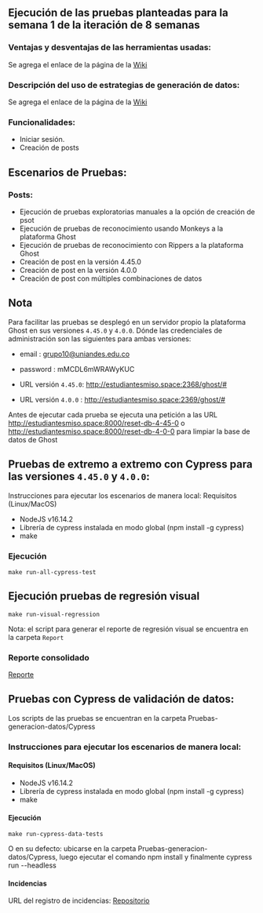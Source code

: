## Ejecución de las pruebas planteadas para la semana 1 de la iteración de 8 semanas

### Ventajas y desventajas de las herramientas usadas:
Se agrega el enlace de la página de la [Wiki](https://github.com/saya6/e2e-tests-grupo10/wiki)

### Descripción del uso de estrategias de generación de datos:
Se agrega el enlace de la página de la [Wiki](https://github.com/saya6/e2e-tests-grupo10/wiki/Estrategias-de-generaci%C3%B3n-de-datos-para-pruebas)

### Funcionalidades:
* Iniciar sesión.
* Creación de posts

## Escenarios de Pruebas:
### Posts:
* Ejecución de pruebas exploratorias manuales a la opción de creación de psot
* Ejecución de pruebas de reconocimiento usando Monkeys a la plataforma Ghost
* Ejecución de pruebas de reconocimiento con Rippers a la plataforma Ghost
* Creación de post en la versión 4.45.0
* Creación de post en la versión 4.0.0
* Creación de post con múltiples combinaciones de datos


## Nota
Para facilitar las pruebas se desplegó en un servidor propio la plataforma Ghost en sus versiones `4.45.0` y `4.0.0`. Dónde las credenciales de administración son las siguientes para ambas versiones: 

- email : grupo10@uniandes.edu.co
- password : mMCDL6mWRAWyKUC

- URL versión `4.45.0`: http://estudiantesmiso.space:2368/ghost/#
- URL versión `4.0.0` : http://estudiantesmiso.space:2369/ghost/#

Antes de ejecutar cada prueba se ejecuta una petición a las URL http://estudiantesmiso.space:8000/reset-db-4-45-0 o http://estudiantesmiso.space:8000/reset-db-4-0-0 para limpiar la base de datos de Ghost

## Pruebas de extremo a extremo con Cypress para las versiones `4.45.0` y `4.0.0`:
Instrucciones para ejecutar los escenarios de manera local:
Requisitos (Linux/MacOS)

- NodeJS v16.14.2
- Librería de cypress instalada en modo global (npm install -g cypress)
- make

### Ejecución

`make run-all-cypress-test`

## Ejecución pruebas de regresión visual

`make run-visual-regression`

Nota: el script para generar el reporte de regresión visual se encuentra en la carpeta `Report`

### Reporte consolidado
[Reporte](http://estudiantesmiso.space:8080/report.html)

## Pruebas con Cypress de validación de datos:

Los scripts de las pruebas se encuentran en la carpeta Pruebas-generacion-datos/Cypress 

### Instrucciones para ejecutar los escenarios de manera local:
#### Requisitos (Linux/MacOS)
- NodeJS v16.14.2
- Librería de cypress instalada en modo global (npm install -g cypress)
- make

#### Ejecución
`make run-cypress-data-tests`

O en su defecto: ubicarse en la carpeta Pruebas-generacion-datos/Cypress, luego ejecutar el comando npm install y finalmente cypress run --headless

#### Incidencias
 URL del registro de incidencias: [Repositorio](https://github.com/saya6/e2e-tests-grupo10/issues)
